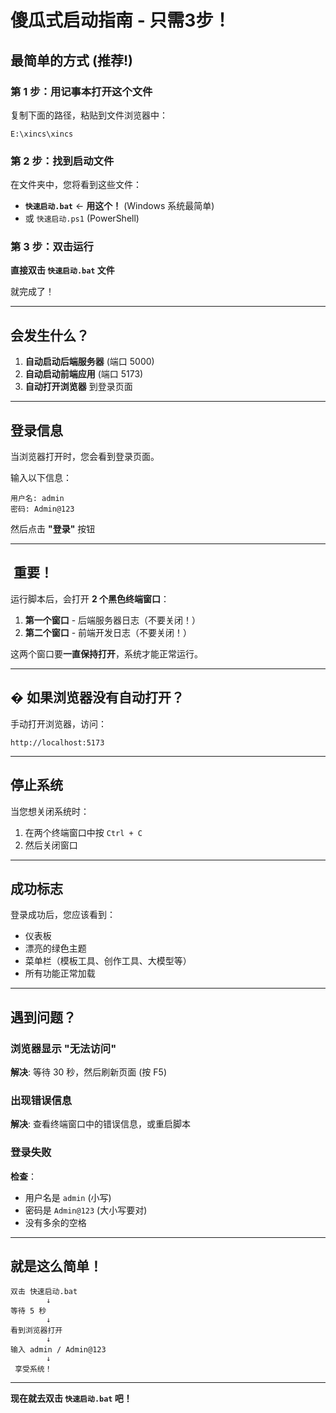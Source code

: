#  **傻瓜式启动指南 - 只需3步！**

##  最简单的方式 (推荐!)

### **第 1 步：用记事本打开这个文件**

复制下面的路径，粘贴到文件浏览器中：
```
E:\xincs\xincs
```

### **第 2 步：找到启动文件**

在文件夹中，您将看到这些文件：
-  **`快速启动.bat`** ← **用这个！** (Windows 系统最简单)
- 或 `快速启动.ps1` (PowerShell)

### **第 3 步：双击运行**

**直接双击 `快速启动.bat` 文件**

就完成了！

---

##  **会发生什么？**

1.  **自动启动后端服务器** (端口 5000)
2.  **自动启动前端应用** (端口 5173)  
3.  **自动打开浏览器** 到登录页面

---

##  **登录信息**

当浏览器打开时，您会看到登录页面。

输入以下信息：

```
用户名: admin
密码: Admin@123
```

然后点击 **"登录"** 按钮

---

## ️ **重要！**

运行脚本后，会打开 **2 个黑色终端窗口**：

1. **第一个窗口** - 后端服务器日志（不要关闭！）
2. **第二个窗口** - 前端开发日志（不要关闭！）

这两个窗口要**一直保持打开**，系统才能正常运行。

---

## � **如果浏览器没有自动打开？**

手动打开浏览器，访问：
```
http://localhost:5173
```

---

##  **停止系统**

当您想关闭系统时：

1. 在两个终端窗口中按 `Ctrl + C`
2. 然后关闭窗口

---

##  **成功标志**

登录成功后，您应该看到：

-  仪表板
-  漂亮的绿色主题
-  菜单栏（模板工具、创作工具、大模型等）
-  所有功能正常加载

---

##  **遇到问题？**

###  浏览器显示 "无法访问"

**解决**: 等待 30 秒，然后刷新页面 (按 F5)

###  出现错误信息

**解决**: 查看终端窗口中的错误信息，或重启脚本

###  登录失败

**检查**：
- 用户名是 `admin` (小写)
- 密码是 `Admin@123` (大小写要对)
- 没有多余的空格

---

##  **就是这么简单！**

```
双击 快速启动.bat
        ↓
等待 5 秒
        ↓
看到浏览器打开
        ↓
输入 admin / Admin@123
        ↓
 享受系统！
```

---

**现在就去双击 `快速启动.bat` 吧！** 
